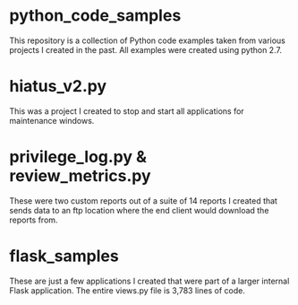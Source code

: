 # python_code_samples
This repository is a collection of Python code examples taken from various projects I created in the past.
All examples were created using python 2.7.

# hiatus_v2.py
This was a project I created to stop and start all applications for maintenance windows.

# privilege_log.py & review_metrics.py
These were two custom reports out of a suite of 14 reports I created that sends data to an ftp location where the end client would download the reports from.

# flask_samples
These are just a few applications I created that were part of a larger internal Flask application.  The entire views.py file is 3,783 lines of code.
